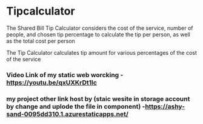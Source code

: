 # Tipcalculator
The Shared Bill Tip Calculator considers the cost of the service, number of people, and chosen tip percentage to calculate the tip per person, as well as the total cost per person


The Tip Calculator calculates tip amount for various percentages of the cost of the service

### Video Link of my static web worcking - https://youtu.be/qxUXKrDt1lc
### my project other link host by (staic wesite in storage account by change and uplode the file in component) -https://ashy-sand-0095dd310.1.azurestaticapps.net/


